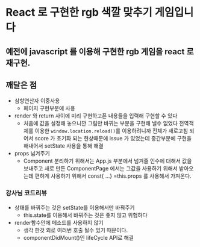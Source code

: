 # React 로 구현한 rgb 색깔 맞추기 게임입니다

## 예전에 javascript 를 이용해 구현한 rgb 게임을 react 로 재구현.

## 깨달은 점

- 삼항연산자 이중사용
  - 페이지 구현부분에 사용
- render 와 return 사이에 미리 구현하고픈 내용들을 입력해 구현할 수 있다
  - 처음에 값을 설정해 놓으니깐 그림만 바뀌는 부분을 구현해 낼수 없었다 전역객체를 이용한 `window.location.reload()`를 이용하려니까 전체가 새로고침 되어서 score 가 초기화 되는 현상때문에 issue 가 있었는데 중간부분에 구현을 해내어서 setState 사용을 통해 해결
- props 넘겨주기
  - Component 분리하기 위해서는 App.js 부분에서 넘겨줄 인수에 대해서 값을 보내주고 새로 만든 ComponentPage 에서는 그값을 사용하기 위해서 받아오는데 편하게 사용하기 위해서 const{ ...} =this.props 를 사용해서 가져온다.

### 강사님 코드리뷰

- 상태를 바꿔주는 것은 setState를 이용해서만 바꿔주기
  - this.state를 이용해서 바꿔주는 것은 좋지 않고 위험하다
- render함수안에 메소드를 사용하지 않기
  - 생각 한것 외로 여러번 호출 될수 있기 때문이다. 
  - componentDidMount()인 lifeCycle API로 해결 
